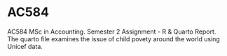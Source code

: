 # AC584
AC584 MSc in Accounting. Semester 2 Assignment - R &amp; Quarto Report.  
The quarto file examines the issue of child povety around the world using Unicef data. 
